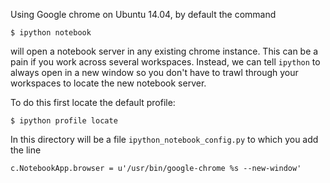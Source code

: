 Using Google chrome on Ubuntu 14.04, by default the command

    $ ipython notebook 

will open a notebook server in any existing chrome instance. This
can be a pain if you work across several workspaces. Instead, we
can tell `ipython` to always open in a new window so you don't
have to trawl through your workspaces to locate the new notebook
server. 

To do this first locate the default profile:

    $ ipython profile locate

In this directory will be a file `ipython_notebook_config.py` to
which you add the line 

    c.NotebookApp.browser = u'/usr/bin/google-chrome %s --new-window'


